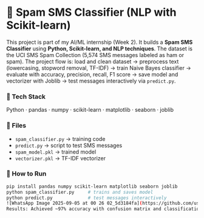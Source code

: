 # 📩 Spam SMS Classifier (NLP with Scikit-learn)

This project is part of my AI/ML internship (Week 2). It builds a **Spam SMS Classifier** using **Python, Scikit-learn, and NLP techniques**. The dataset is the UCI SMS Spam Collection (5,574 SMS messages labeled as ham or spam). The project flow is: load and clean dataset → preprocess text (lowercasing, stopword removal, TF-IDF) → train Naive Bayes classifier → evaluate with accuracy, precision, recall, F1 score → save model and vectorizer with Joblib → test messages interactively via `predict.py`. 

### 🔹 Tech Stack
Python · pandas · numpy · scikit-learn · matplotlib · seaborn · joblib  

### 🔹 Files
- `spam_classifier.py` → training code  
- `predict.py` → script to test SMS messages  
- `spam_model.pkl` → trained model  
- `vectorizer.pkl` → TF-IDF vectorizer  

### 🔹 How to Run
```bash
pip install pandas numpy scikit-learn matplotlib seaborn joblib
python spam_classifier.py     # trains and saves model
python predict.py             # test messages interactively
![WhatsApp Image 2025-09-05 at 00 26 02_5d3184fa](https://github.com/user-attachments/assets/7b8a7b64-a74d-4caa-b0c5-2724b8daffd9)
Results: Achieved ~97% accuracy with confusion matrix and classification report generated during training. Open-source and free to use for educational purposes.
